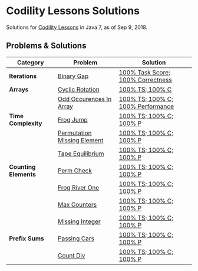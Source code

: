 # Codility Lessons Solutions
Solutions for [Codility Lessons](https://app.codility.com/programmers/lessons/) in Java 7, as of Sep 9, 2018.


## Problems & Solutions
Category | Problem | Solution
-------- | ------- | --------
**Iterations** | [Binary Gap][01-01] | [100% Task Score; 100% Correctness][01-01-solution]
**Arrays** | [Cyclic Rotation][02-01] | [100% TS; 100% C][02-01-solution]
|| [Odd Occurences In Array][02-02] | [100% TS; 100% C; 100% Performance][02-02-solution]
**Time Complexity** | [Frog Jump][03-01] | [100% TS; 100% C; 100% P][03-01-solution]
|| [Permutation Missing Element][03-02] | [100% TS; 100% C; 100% P][03-02-solution]
|| [Tape Equilibrium][03-03] | [100% TS; 100% C; 100% P][03-03-solution]
**Counting Elements** | [Perm Check][04-01] | [100% TS; 100% C; 100% P][04-01-solution]
|| [Frog River One][04-02] | [100% TS; 100% C; 100% P][04-02-solution]
|| [Max Counters][04-03] | [100% TS; 100% C; 100% P][04-03-solution]
|| [Missing Integer][04-04] | [100% TS; 100% C; 100% P][04-04-solution]
**Prefix Sums** | [Passing Cars][05-01] | [100% TS; 100% C; 100% P][05-01-solution]
|| [Count Div][05-02] | [100% TS; 100% C; 100% P][05-02-solution]


[01-01]:https://app.codility.com/programmers/lessons/1-iterations/binary_gap/
[01-01-solution]:01-Iterations/BinaryGap.java

[02-01]:https://app.codility.com/programmers/lessons/2-arrays/cyclic_rotation/
[02-01-solution]:02-Arrays/CyclicRotation.java
[02-02]:https://app.codility.com/programmers/lessons/2-arrays/odd_occurrences_in_array/
[02-02-solution]:02-Arrays/OddOccurencesInArray.java

[03-01]:https://app.codility.com/programmers/lessons/3-time_complexity/frog_jmp/
[03-01-solution]:03-Time-Complexity/FrogJmp.java
[03-02]:https://app.codility.com/programmers/lessons/3-time_complexity/perm_missing_elem/
[03-02-solution]:03-Time-Complexity/PermMissingElem.java
[03-03]:https://app.codility.com/programmers/lessons/3-time_complexity/tape_equilibrium/
[03-03-solution]:03-Time-Complexity/TapeEquilibrium.java

[04-01]:https://app.codility.com/programmers/lessons/4-counting_elements/perm_check/
[04-01-solution]:04-Counting-Elements/PermCheck.java
[04-02]:https://app.codility.com/programmers/lessons/4-counting_elements/frog_river_one/
[04-02-solution]:04-Counting-Elements/FrogRiverOne.java
[04-03]:https://app.codility.com/programmers/lessons/4-counting_elements/max_counters/
[04-03-solution]:04-Counting-Elements/MaxCounters.java
[04-04]:https://app.codility.com/programmers/lessons/4-counting_elements/missing_integer/
[04-04-solution]:04-Counting-Elements/MissingInteger.java

[05-01]:https://app.codility.com/programmers/lessons/5-prefix_sums/passing_cars/
[05-01-solution]:05-Prefix-Sums/PassingCars.java
[05-02]:https://app.codility.com/programmers/lessons/5-prefix_sums/count_div/
[05-02-solution]:05-Prefix-Sums/CountDiv.java
